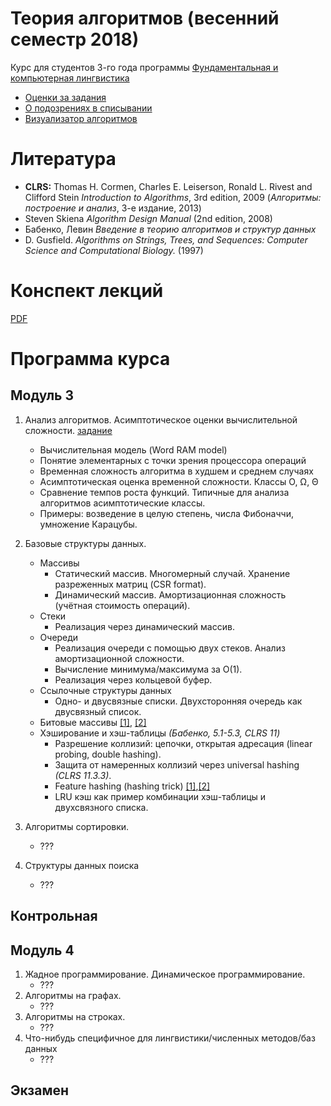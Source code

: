 # Теория алгоритмов (весенний семестр 2018)

Курс для студентов 3-го года программы [Фундаментальная и компьютерная лингвистика](https://www.hse.ru/ba/ling/)

* [Оценки за задания](https://docs.google.com/spreadsheets/d/e/2PACX-1vRkI9ORu_drRCs7EGCNriny9_zrseHFBuIl8-aJt--NMskHg1jj7LWojfsCNxhqDmsZjIbcsa42MvN2/pubhtml)
* [О подозрениях в списывании](meta/cheating.md)
* [Визуализатор алгоритмов](http://algo-visualizer.jasonpark.me)

# Литература

* **CLRS:** Thomas H. Cormen, Charles E. Leiserson, Ronald L. Rivest and Clifford Stein *Introduction to Algorithms*, 3rd edition, 2009
  (*Алгоритмы: построение и анализ*, 3-е издание, 2013)
* Steven Skiena *Algorithm Design Manual* (2nd edition, 2008)
* Бабенко, Левин *Введение в теорию алгоритмов и структур данных*
* D. Gusfield. *Algorithms on Strings, Trees, and Sequences: Computer Science and Computational Biology.* (1997)

# Конспект лекций

[PDF](https://mkuznets.com/hse/2018-alg/lecture_notes.pdf)


# Программа курса

## Модуль 3

1. Анализ алгоритмов. Асимптотическое оценки вычислительной сложности. [задание](problems/01)
	* Вычислительная модель (Word RAM model)
	* Понятие элементарных с точки зрения процессора операций
	* Временная сложность алгоритма в худшем и среднем случаях
	* Асимптотическая оценка временной сложности. Классы O, Ω, Θ
	* Сравнение темпов роста функций. Типичные для анализа алгоритмов асимптотические классы.
	* Примеры: возведение в целую степень, числа Фибоначчи, умножение Карацубы.

2. Базовые структуры данных.
	* Массивы
		* Статический массив. Многомерный случай. Хранение разреженных матриц (CSR format).
		* Динамический массив. Амортизационная сложность (учётная стоимость операций).
	* Стеки
		* Реализация через динамический массив.
	* Очереди
		* Реализация очереди с помощью двух стеков. Анализ амортизационной сложности.
		* Вычисление минимума/максимума за O(1).
		* Реализация через кольцевой буфер.
	* Ссылочные структуры данных
		* Одно- и двусвязные списки. Двухсторонняя очередь как двусвязный список.
	* Битовые массивы [[1]](https://en.wikipedia.org/wiki/Bit_array), [[2]](https://wiki.python.org/moin/BitArrays)
	* Хэширование и хэш-таблицы *(Бабенко, 5.1-5.3, CLRS 11)*
		* Разрешение коллизий: цепочки, открытая адресация (linear probing, double hashing).
		* Защита от намеренных коллизий через universal hashing *(CLRS 11.3.3)*.
		* Feature hashing (hashing trick) [[1]](https://en.wikipedia.org/wiki/Feature_hashing),[[2]](http://scikit-learn.org/stable/modules/feature_extraction.html#feature-hashing)
		* LRU кэш как пример комбинации хэш-таблицы и двухсвязного списка.

3. Алгоритмы сортировки.
	* ???

4. Структуры данных поиска
    * ???

## Контрольная

## Модуль 4

1. Жадное программирование. Динамическое программирование.
	* ???
2. Алгоритмы на графах.
	* ???
3. Алгоритмы на строках.
	* ???
4. Что-нибудь специфичное для лингвистики/численных методов/баз данных
	* ???

## Экзамен